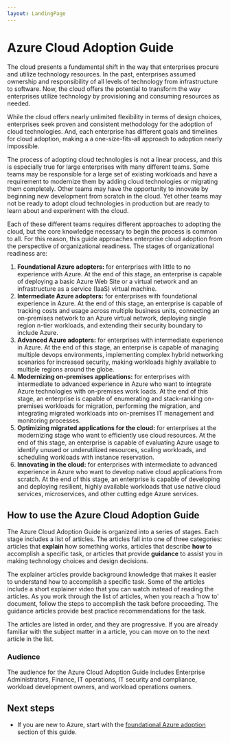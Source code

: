 ```yaml
---
layout: LandingPage
---
```


# Azure Cloud Adoption Guide

The cloud presents a fundamental shift in the way that enterprises procure and utilize technology resources. In the past, enterprises assumed ownership and responsibility of all levels of technology from infrastructure to software. Now, the cloud offers the potential to transform the way enterprises utilize technology by provisioning and consuming resources as needed.

While the cloud offers nearly unlimited flexibility in terms of design choices, enterprises seek proven and consistent methodology for the adoption of cloud technologies. And, each enterprise has different goals and timelines for cloud adoption, making a a one-size-fits-all approach to adoption nearly impossible.

The process of adopting cloud technologies is not a linear process, and this is especially true for large enterprises with many different teams. Some teams may be responsible for a large set of existing workloads and have a requirement to modernize them by adding cloud technologies or migrating them completely. Other teams may have the opportunity to innovate by beginning new development from scratch in the cloud. Yet other teams may not be ready to adopt cloud technologies in production but are ready to learn about and experiment with the cloud.

Each of these different teams requires different approaches to adopting the cloud, but the core knowledge necessary to begin the process is common to all. For this reason, this guide approaches enterprise cloud adoption from the perspective of organizational readiness. The stages of organizational readiness are:

1. **Foundational Azure adopters:** for enterprises with little to no experience with Azure. At the end of this stage, an enterprise is capable of deploying a basic Azure Web Site or a virtual network and an infrastructure as a service (IaaS) virtual machine.  
2. **Intermediate Azure adopters:** for enterprises with foundational experience in Azure. At the end of this stage, an enterprise is capable of tracking costs and usage across multiple business units, connecting an on-premises network to an Azure virtual network, deploying single region n-tier workloads, and extending their security boundary to include Azure.
3. **Advanced Azure adopters:** for enterprises with intermediate experience in Azure. At the end of this stage, an enterprise is capable of managing multiple devops environments, implementing complex hybrid networking scenarios for increased security, making workloads highly available to multiple regions around the globe. 
4. **Modernizing on-premises applications:** for enterprises with intermediate to advanced experience in Azure who want to integrate Azure technologies with on-premises work loads. At the end of this stage, an enterprise is capable of enumerating and stack-ranking on-premises workloads for migration, performing the migration, and integrating migrated workloads into on-premises IT management and monitoring processes.
5. **Optimizing migrated applications for the cloud:** for enterprises at the modernizing stage who want to efficiently use cloud resources. At the end of this stage, an enterprise is capable of evaluating Azure usage to identify unused or underutilized resources, scaling workloads, and scheduling workloads with instance reservation.
6. **Innovating in the cloud:** for enterprises with intermediate to advanced experience in Azure who want to develop native cloud applications from scratch. At the end of this stage, an enterprise is capable of developing and deploying resilient, highly available workloads that use native cloud services, microservices, and other cutting edge Azure services.

## How to use the Azure Cloud Adoption Guide

The Azure Cloud Adoption Guide is organized into a series of stages. Each stage includes a list of articles. The articles fall into one of three categories: articles that **explain** how something works, articles that describe **how to** accomplish a specific task, or articles that provide **guidance** to assist you in making technology choices and design decisions. 

The explainer articles provide background knowledge that makes it easier to understand how to accomplish a specific task. Some of the articles include a short explainer video that you can watch instead of reading the articles. As you work through the list of articles, when you reach a 'how to' document, follow the steps to accomplish the task before proceeding. The guidance articles provide best practice recommendations for the task. 

The articles are listed in order, and they are progressive. If you are already familiar with the subject matter in a article, you can move on to the next article in the list. 

### Audience

The audience for the Azure Cloud Adoption Guide includes Enterprise Administrators, Finance, IT operations, IT security and compliance, workload development owners, and workload operations owners.

## Next steps

* If you are new to Azure, start with the [foundational Azure adoption](adoption-intro/overview.md) section of this guide.